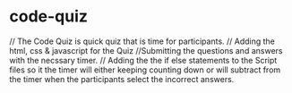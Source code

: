 # code-quiz
// The Code Quiz is quick quiz that is time for participants.
// Adding the html, css & javascript for the Quiz
//Submitting the questions and answers with the necssary timer.
// Adding the the if else statements to the Script files so it the timer will either keeping counting down or will subtract from the timer when the participants select the incorrect answers.